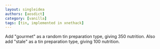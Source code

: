 ```yaml
---
layout: singleidea
authors: [aosdict]
category: [vanilla]
tags: [tin, implemented in xnethack]
---
```

Add "gourmet" as a random tin preparation type, giving 350 nutrition. Also add "stale" as a tin preparation type, giving 100 nutrition.
